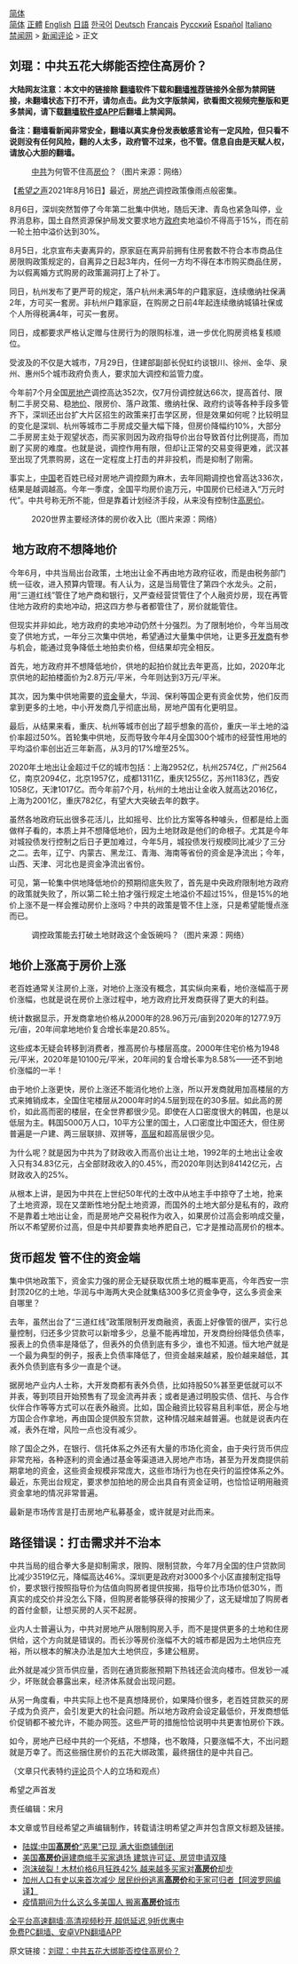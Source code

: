  <!-- 面包屑导航 --> <div class="breadcrumb"><!-- GTranslate: https://gtranslate.io/ -->  <div class="switcher notranslate">  <div class="selected">  <a href="#" onclick="return false;"> 简体</a>  </div>  <div class="option">  <a href="https://www.bannedbook.org" onclick="doGTranslate('zh-CN|zh-CN');jQuery('div.switcher div.selected a').html(jQuery(this).html());return false;" title="简体中文" class="nturl selected"> 简体</a>  <a href="https://www.bannedbook.org/zh-tw/" onclick="doGTranslate('zh-CN|zh-TW');jQuery('div.switcher div.selected a').html(jQuery(this).html());return false;" title="繁體中文" class="nturl"> 正體</a>  <a href="https://www.bannedbook.org/en/" onclick="doGTranslate('zh-CN|en');jQuery('div.switcher div.selected a').html(jQuery(this).html());return false;" title="English" class="nturl"> English</a>  <a href="https://www.bannedbook.org/ja/" onclick="doGTranslate('zh-CN|ja');jQuery('div.switcher div.selected a').html(jQuery(this).html());return false;" title="日本語" class="nturl"> 日語</a>  <a href="https://www.bannedbook.org/ko/" onclick="doGTranslate('zh-CN|ko');jQuery('div.switcher div.selected a').html(jQuery(this).html());return false;" title="한국어" class="nturl"> 한국어</a>  <a href="https://www.bannedbook.org/de/" onclick="doGTranslate('zh-CN|de');jQuery('div.switcher div.selected a').html(jQuery(this).html());return false;" title="Deutsch" class="nturl"> Deutsch</a>  <a href="https://www.bannedbook.org/fr/" onclick="doGTranslate('zh-CN|fr');jQuery('div.switcher div.selected a').html(jQuery(this).html());return false;" title="Français" class="nturl"> Français</a>  <a href="https://www.bannedbook.org/ru/" onclick="doGTranslate('zh-CN|ru');jQuery('div.switcher div.selected a').html(jQuery(this).html());return false;" title="Русский" class="nturl"> Русский</a>  <a href="https://www.bannedbook.org/es/" onclick="doGTranslate('zh-CN|es');jQuery('div.switcher div.selected a').html(jQuery(this).html());return false;" title="Español" class="nturl"> Español</a>  <a href="https://www.bannedbook.org/it/" onclick="doGTranslate('zh-CN|it');jQuery('div.switcher div.selected a').html(jQuery(this).html());return false;" title="Italiano" class="nturl"> Italiano</a>  </div>  </div>      <div class='breadcrumb-sub'><!-- Breadcrumb NavXT 6.3.0 --> <a href="https://www.bannedbook.org/" class="home">禁闻网</a> &gt; <a href="https://www.bannedbook.org/bnews/comments/" class="category">新闻评论</a> &gt; 正文</div></div><h2>刘琨：中共五花大绑能否控住高房价？</h2> <p class="notice"><b>大陆网友注意：本文中的链接除 <a href="https://github.com/bannedbook/fanqiang" >翻墙</a>软件下载和<a href="https://github.com/killgcd/justmysocks/blob/master/README.md">翻墙推荐</a>链接外全部为禁网链接，未翻墙状态下打不开，请勿点击。此为文字版禁闻，欲看图文视频完整版和更多禁闻，请下载<a href="https://github.com/bannedbook/fanqiang">翻墙软件或APP</a>后翻墙上禁闻网。</p><p>备注：翻墙看新闻非常安全，翻墙以真实身份发表敏感言论有一定风险，但只看不说则没有任何风险，翻的人太多，政府管不过来，也不管。信息自由是天赋人权，请放心大胆的翻墙。</b></p>  <div class="entry"> <figure> <p><figcaption><a href="https://www.bannedbook.org/bnews/tag/%e4%b8%ad%e5%85%b1/" class="st_tag internal_tag" rel="tag" title="标签 中共 下的日志">中共</a>为何管不住高<a href="https://www.bannedbook.org/bnews/tag/%E6%88%BF%E4%BB%B7/" class="st_tag internal_tag" rel="tag" title="标签 房价 下的日志">房价</a>？（图片来源：网络）</figcaption></figure> <p>【<span class='wp_keywordlink_affiliate'><a href="https://www.soundofhope.org" title="希望之声" target="_blank">希望之声</a></span>2021年8月16日】最近，房<a href="https://www.bannedbook.org/bnews/tag/%e5%9c%b0%e4%ba%a7/" class="st_tag internal_tag" rel="tag" title="标签 地产 下的日志">地产</a>调控政策像雨点般密集。</p> <p>8月6日，深圳突然暂停了今年第二批集中供地，随后天津、青岛也紧急叫停，业界消息称，国土自然资源保护局发文要求地方<a href="https://www.bannedbook.org/bnews/tag/%e6%94%bf%e5%ba%9c/" class="st_tag internal_tag" rel="tag" title="标签 政府 下的日志">政府</a>卖地溢价不得高于15%，而在前一轮土拍中溢价达到30%。</p> <p>8月5日，北京宣布夫妻离异的，原家庭在离异前拥有住房套数不符合本市商品住房限购政策规定的，自离异之日起3年内，任何一方均不得在本市购买商品住房，为以假离婚方式购房的政策漏洞打上了补丁。</p> <p>同日，杭州发布了更严苛的规定，落户杭州未满5年的户籍家庭，连续缴纳社保满2年，方可买一套房。非杭州户籍家庭，在购房之日前4年起连续缴纳城镇社保或个人所得税满4年，可买一套房。</p> <p>同日，成都要求严格认定赠与住房行为的限购标准，进一步优化购房资格复核顺位。</p> <p>受波及的不仅是大城市，7月29日，住建部副部长倪虹约谈银川、徐州、金华、泉州、惠州5个城市政府负责人，要求加大调控和监管力度。</p> <p>今年前7个月全国<a href="https://www.bannedbook.org/bnews/tag/%e6%88%bf%e5%9c%b0%e4%ba%a7/" class="st_tag internal_tag" rel="tag" title="标签 房地产 下的日志">房地产</a>调控高达352次，仅7月份调控就达66次，提高首付、限制二手房交易、稳<a href="https://www.bannedbook.org/bnews/tag/%E5%9C%B0%E4%BB%B7/" class="st_tag internal_tag" rel="tag" title="标签 地价 下的日志">地价</a>、限房价、落户政策、缴纳社保、政府约谈等各种手段多管齐下，深圳还出台扩大片区招生的政策来打击学区房，但是效果如何呢？比较明显的变化是深圳、杭州等城市二手房成交量大幅下降，但房价降幅约10%，大部分二手房房主处于观望状态，而买家则因为政府指导价出台导致首付比例提高，而加剧了买房的难度。也就是说，调控作用有限，但却让正常的交易变得更难，武汉甚至出现了凭票购房，这在一定程度上打击的并非投机，而是抑制了刚需。</p> <p>事实上，<span class='wp_keywordlink_affiliate'><a href="https://www.bannedbook.org/" title="中国" target="_blank">中国</a></span>老百姓已经对房地产调控颇为麻木，去年同期调控也曾高达336次，结果是越调越高。今年一季度，全国平均房价逾万元，中国房价已经进入“万元时代”。中共号称无所不能，但是靠着计划经济手段，从来没有控制住<a href="https://www.bannedbook.org/bnews/tag/%E9%AB%98%E6%88%BF%E4%BB%B7/" class="st_tag internal_tag" rel="tag" title="标签 高房价 下的日志">高房价</a>。</p> <figure><figcaption>2020世界主要经济体的房价收入比（图片来源：网络）</figcaption></figure> <h2> 地方政府不想降地价</h2> <p>今年6月，中共当局出台政策，土地出让金不再由地方政府征收，而是由税务部门统一征收，进入预算内管理。有人认为，这是当局管住了第四个水龙头。之前，用“三道红线”管住了地产商和银行，又严查经营贷管住了个人融资炒房，现在再管住地方政府的卖地冲动，把这四方参与者都管住了，房价就能管住。</p>  <p>但现实并非如此，地方政府的卖地冲动仍然十分强烈。为了限制地价，今年当局改变了供地方式，一年分三次集中供地，希望通过大量集中供地，让更多<a href="https://www.bannedbook.org/bnews/tag/%e5%bc%80%e5%8f%91%e5%95%86/" class="st_tag internal_tag" rel="tag" title="标签 开发商 下的日志">开发商</a>有参与机会，能通过竞争降低土地拍卖价格，但结果却完全相反。</p> <p>首先，地方政府并不想降低地价，供地的起拍价就比去年更高，比如，2020年北京供地的起拍楼面价为2.8万元/平米，今年则达到3万元/平米。</p> <p>其次，因为集中供地需要的<a href="https://www.bannedbook.org/bnews/tag/%E8%B5%84%E9%87%91/" class="st_tag internal_tag" rel="tag" title="标签 资金 下的日志">资金</a>量大，华润、保利等国企更有资金优势，他们反而拿到更多的土地，中小开发商几乎彻底出局，房地产国有化更明显。</p> <p>最后，从结果来看，重庆、杭州等城市创出了超乎想象的高价，重庆一半土地的溢价率超过50%。首轮集中供地，反而导致今年4月全国300个城市的经营性用地的平均溢价率创出近三年新高，从3月的17%增至25%。</p> <p>2020年土地出让金超过千亿的城市包括：上海2952亿，杭州2574亿，广州2564亿，南京2094亿，北京1957亿，成都1311亿，重庆1255亿，苏州1183亿，西安1058亿，天津1017亿。而今年前7个月，杭州的土地出让金收入就高达2016亿，上海为2001亿，重庆782亿，有望大大突破去年的数字。</p> <p>虽然各地政府玩出很多花活儿，比如摇号、比价比方案等各种噱头，但都是给上面做样子看的，本质上并不想降低地价，因为土地财政是他们的命根子。尤其是今年对城投债发行控制之后日子更加难过，今年5月，城投债发行规模同比减少了三分之二。去年，辽宁、内蒙古、黑龙江、青海、海南等省份的资金是净流出；今年，山西、天津、河北也是资金净流出省份。</p> <p>可见，第一轮集中供地降低地价的预期彻底失败了，首先是中央政府限制地方政府的政策就失败了，所以第二轮土拍才强行规定土地溢价不超过15%，但是15%的地价上涨不是一样会推动房价上涨吗？中共的政策是管不住上涨，只是希望能慢点涨而已。</p> <figure><figcaption>调控政策能去打破土地财政这个金饭碗吗？（图片来源：网络）</figcaption></figure> <h2>地价上涨高于房价上涨</h2> <p>老百姓通常关注房价上涨，对地价上涨没有概念，其实纵向来看，地价涨幅高于房价涨幅，也就是说在房价上涨过程中，地方政府比开发商获得了更大的利益。</p> <p>统计数据显示，开发商拿地价格从2000年的28.96万元/亩到2020年的1277.9万元/亩，20年间拿地地价复合增长率是20.85%。</p>  <p>这些成本无疑会转移到消费者，推高房价与楼层高度。2000年住宅价格为1948元/平米，2020年是10100元/平米，20年间的复合增长率为8.58%——还不到地价涨幅的一半！</p> <p>由于地价上涨更快，房价上涨还不能消化地价上涨，所以开发商就用加高楼层的方式来摊销成本，全国住宅楼层从2000年时的4.5层到现在的30多层。如此高的房价，如此高而密的楼层，在全世界都很少见。即使在人口密度很大的韩国，也是以低层为主。韩国5000万人口，10平方公里的国土，人口密度比中国还大，但住房普遍是一户建、两三层联排、双拼等，<span class='wp_keywordlink_affiliate'><a href="https://www.bannedbook.org/bnews/ccpdope/" title="中共高层内幕" target="_blank">高层</a></span>和超高层很少见。</p> <p>为什么呢？就是因为中共为了财政收入而高价出让土地，1992年的土地出让金收入只有34.83亿元，占全部财政收入的0.45%，而2020年则达到84142亿元，占财政收入的25%。</p> <p>从根本上讲，是因为中共在上世纪50年代的土改中从地主手中掠夺了土地，抢来了土地资源，现在又垄断性地分配土地资源，而国外的土地大部分是私有的，政府不是靠着土地出让金，而是房地产交易税作为收入，如果房价过高会影响成交量，所以不希望房价过高，但是中共却要靠卖地养肥自己，它才是推动高房价的根本。</p> <h2>货币超发 管不住的资金端</h2> <p>集中供地政策下，资金实力强的房企无疑获取优质土地的概率更高，今年西安一宗封顶20亿的土地，华润与中海两大央企就集结300多亿资金争夺，这么多资金来自哪里？</p> <p>去年，虽然出台了“三道红线”政策限制开发商融资，表面上好像管的很严，实行总量控制，归还多少贷款可以新增多少，总量不能再增加，开发商纷纷降低负债率，报表上的负债率是降低了，但表外的负债到底有多少，谁也不知道。恒大地产就是一个最为典型的例子，报表上负债率降低了，但资金越来越紧，股价越来越低，其表外负债到底有多少一直是个谜。</p> <p>据房地产业内人士称，大开发商都有表外负债，比如持股50%甚至更低就可以不并表，等到项目开始预售有了现金流再并表；或者是通过明股实债、信托、与合作伙伴合作等等方式可以在表外融资。比如，国企融资比较容易且利率低，房企与地方国企合作拿地，再由国企提供股东贷款，这种情况越来越普遍。也就是说表内在减，表外在增，风险一点也没有减少。</p> <p>除了国企之外，在银行、信托体系之外还有大量的市场化资金，由于央行货币供应非常充裕，各种逐利的资金通过基金等渠道进入房地产市场，甚至为开发商提供前期拿地的资金，这些资金规模非常庞大，这些市场行为也在央行的监控体系之外。最近，东莞出台规定，要求参加拍地的房企出具自有资金证明，也恰恰证明用融资资金拿地的情况非常普遍。</p> <p>最新是市场传言是打击房地产私募基金，或许就是对此而来。</p>  <h2>路径错误：打击需求并不治本</h2> <p>中共当局的组合拳大多是抑制需求，限购、限制贷款，今年7月全国的住户贷款同比减少3519亿元，降幅高达46%。深圳更是政府对3000多个小区直接制定指导价，要求银行按照指导价为估值向购房者提供按揭，指导价比市场价低30%，而真实的成交价并没怎么下降，但购房者能够获得的按揭少了，这无疑增加了购房者的首付金额，让想买房的人买不起房。</p> <p>业内人士普遍认为，中共对房地产从限制购房入手，而不是提供更多的土地和住房供给，这个方向就是错误的。而长沙等房价涨幅不大的城市都是因为土地供应充裕，所以根本的解决办法是加大土地供应，多建公租房。</p> <p>此外就是减少货币供应量，否则在通货膨胀预期下热钱还会流向楼市。但发钞一减少，坏账就会暴露出来，经济体系就会出现问题。</p> <p>从另一角度看，中共实际上也不是真想降房价，如果降价很多，老百姓贷款买的房子成为负资产，会引发更大的社会问题。所以地方政府会设定最低价，开发商想低价促销都不被允许，不能办网签。这些严苛的措施恰恰说明中共更害怕房价下跌。</p> <p>如今，房地产已经中共的一个死结，不想降，也不敢降，只要涨幅不大，不出问题就是万幸了。而这些捆住房价的五花大绑政策，最终捆住的是中共自己。</p> <p>（文章只代表特约<span class='wp_keywordlink_affiliate'><a href="https://www.bannedbook.org/bnews/comments/" title="新闻评论" target="_blank">评论</a></span>员个人的立场和观点）</p> <p>希望之声首发</p> <p>责任编辑：宋月</p> <p>本文章或节目经希望之声编辑制作，转载请注明希望之声并包含原文标题及链接。 </p>  <ul class='op-related-articles' title='相关阅读'> <li><a href='https://www.bannedbook.org/bnews/cnnews/20210724/1593443.html' target='_blank'>陆媒:中国<b>高房价</b>“恶果”已现 满大街商铺倒闭</a></li> <li><a href='https://www.bannedbook.org/bnews/cnnews/20210722/1591669.html' target='_blank'>美国<b>高房价</b>逼建商缩手买家退场 建筑许可证、房贷申请双降</a></li> <li><a href='https://www.bannedbook.org/bnews/cnnews/20210701/1577730.html' target='_blank'>泡沫破裂！木材价格6月狂跌42% 越来越多买家对<b>高房价</b>却步</a></li> <li><a href='https://www.bannedbook.org/bnews/cnnews/20210509/1542990.html' target='_blank'>加州人口有史以来首次减少 居民纷纷逃离<b>高房价</b>和无家可归者【阿波罗网编译】</a></li> <li><a href='https://www.bannedbook.org/bnews/cnnews/20210403/1519007.html' target='_blank'>疫情期间为什么这么多美国人 搬离<b>高房价</b>城市</a></li> </ul> <p class="texttj"> <a href="https://github.com/bannedbook/fanqiang/wiki/V2ray%E6%9C%BA%E5%9C%BA" target="_blank">全平台高速翻墙:高清视频秒开,超低延迟,9折优惠中</a><br/> <a href="https://github.com/bannedbook/fanqiang/wiki/%E7%A6%81%E9%97%BB%E7%BD%91%E5%AE%89%E5%8D%93%E7%BF%BB%E5%A2%99%E6%96%B0%E9%97%BBAPP" target="_blank">免费PC翻墙、安卓VPN翻墙APP</a></p><p>原文链接：<a class="src_link"  href="https://www.soundofhope.org/post/535757" target="_blank">刘琨：中共五花大绑能否控住高房价？</a></p><a name='sharetosocial'></a>  <div style="margin-bottom:5px;padding-bottom:5px;clear:both"> <div id="archive-pix-1" class="banner-ads"> <!-- AuctionX Display platform tag START --> <div id="26318x728x90x621x_ADSLOT2" clicktrack="%%CLICK_URL_ESC%%"></div> <!-- AuctionX Display platform tag END --> </div> <div id="archive-pix-2" class="banner-ads"> <!-- AuctionX Display platform tag START --> <div id="26315x300x250x621x_ADSLOT2" clicktrack="%%CLICK_URL_ESC%%"></div> <!-- AuctionX Display platform tag END --> </div> </div>  <div id="archive-pix-1" class="banner-ads"> <!-- AuctionX Display platform tag START --> <div id="26318x728x90x621x_ADSLOT3" clicktrack="%%CLICK_URL_ESC%%"></div> <!-- AuctionX Display platform tag END --> </div> </div><!--END ENTRY--> 